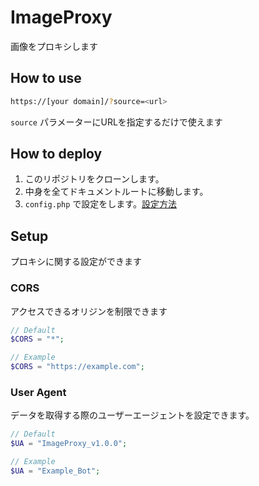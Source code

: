 # ImageProxy

画像をプロキシします

## How to use

```bash
https://[your domain]/?source=<url>
```

`source` パラメーターにURLを指定するだけで使えます

## How to deploy
1. このリポジトリをクローンします。
2. 中身を全てドキュメントルートに移動します。
3. `config.php` で設定をします。[設定方法](#setup)

## Setup

プロキシに関する設定ができます

### CORS

アクセスできるオリジンを制限できます

```php
// Default
$CORS = "*";

// Example
$CORS = "https://example.com";

```

### User Agent

データを取得する際のユーザーエージェントを設定できます。

```php
// Default
$UA = "ImageProxy_v1.0.0";

// Example
$UA = "Example_Bot";
```
